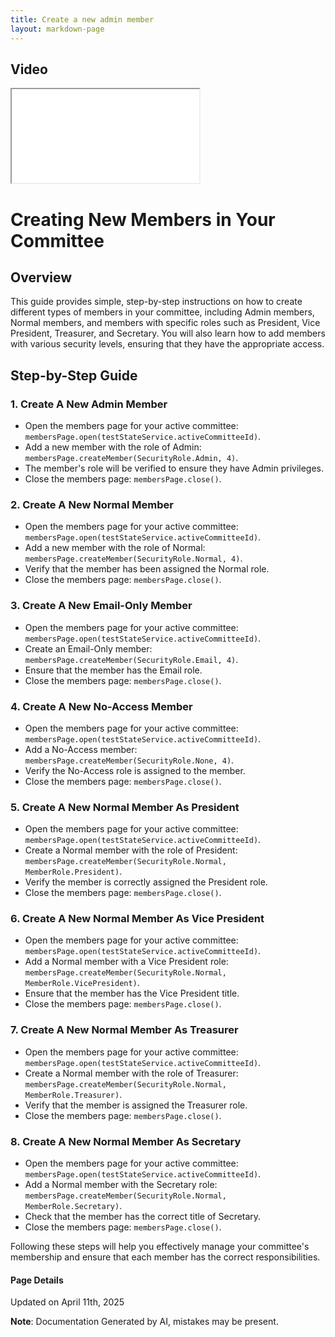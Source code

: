 ```yaml
---
title: Create a new admin member
layout: markdown-page
---
```


## Video 
<div class="container my-5">
	<div class="embed-responsive embed-responsive-16by9">
		<iframe class="embed-responsive-item" src="..\media\members\create_a_new\Create_a_new_admin_member.webm" allowfullscreen></iframe>
	</div>
</div>

# Creating New Members in Your Committee

## Overview
This guide provides simple, step-by-step instructions on how to create different types of members in your committee, including Admin members, Normal members, and members with specific roles such as President, Vice President, Treasurer, and Secretary. You will also learn how to add members with various security levels, ensuring that they have the appropriate access.

## Step-by-Step Guide

### 1. Create A New Admin Member
- Open the members page for your active committee: `membersPage.open(testStateService.activeCommitteeId)`.
- Add a new member with the role of Admin: `membersPage.createMember(SecurityRole.Admin, 4)`.
- The member's role will be verified to ensure they have Admin privileges.
- Close the members page: `membersPage.close()`.

### 2. Create A New Normal Member
- Open the members page for your active committee: `membersPage.open(testStateService.activeCommitteeId)`.
- Add a new member with the role of Normal: `membersPage.createMember(SecurityRole.Normal, 4)`.
- Verify that the member has been assigned the Normal role.
- Close the members page: `membersPage.close()`.

### 3. Create A New Email-Only Member
- Open the members page for your active committee: `membersPage.open(testStateService.activeCommitteeId)`.
- Create an Email-Only member: `membersPage.createMember(SecurityRole.Email, 4)`.
- Ensure that the member has the Email role.
- Close the members page: `membersPage.close()`.

### 4. Create A New No-Access Member
- Open the members page for your active committee: `membersPage.open(testStateService.activeCommitteeId)`.
- Add a No-Access member: `membersPage.createMember(SecurityRole.None, 4)`.
- Verify the No-Access role is assigned to the member.
- Close the members page: `membersPage.close()`.

### 5. Create A New Normal Member As President
- Open the members page for your active committee: `membersPage.open(testStateService.activeCommitteeId)`.
- Create a Normal member with the role of President: `membersPage.createMember(SecurityRole.Normal, MemberRole.President)`.
- Verify the member is correctly assigned the President role.
- Close the members page: `membersPage.close()`.

### 6. Create A New Normal Member As Vice President
- Open the members page for your active committee: `membersPage.open(testStateService.activeCommitteeId)`.
- Add a Normal member with a Vice President role: `membersPage.createMember(SecurityRole.Normal, MemberRole.VicePresident)`.
- Ensure that the member has the Vice President title.
- Close the members page: `membersPage.close()`.

### 7. Create A New Normal Member As Treasurer
- Open the members page for your active committee: `membersPage.open(testStateService.activeCommitteeId)`.
- Create a Normal member with the role of Treasurer: `membersPage.createMember(SecurityRole.Normal, MemberRole.Treasurer)`.
- Verify that the member is assigned the Treasurer role.
- Close the members page: `membersPage.close()`.

### 8. Create A New Normal Member As Secretary
- Open the members page for your active committee: `membersPage.open(testStateService.activeCommitteeId)`.
- Add a Normal member with the Secretary role: `membersPage.createMember(SecurityRole.Normal, MemberRole.Secretary)`.
- Check that the member has the correct title of Secretary.
- Close the members page: `membersPage.close()`.

Following these steps will help you effectively manage your committee's membership and ensure that each member has the correct responsibilities.

#### Page Details
Updated on April 11th, 2025

**Note**: Documentation Generated by AI, mistakes may be present.